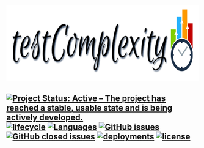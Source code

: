 <p align = "center">
<img width = "740" height = "200" src = "Images/TransparentLogo.png" >
</p>

 [![Project Status: Active – The project has reached a stable, usable state and is being actively developed.](https://www.repostatus.org/badges/latest/active.svg)](https://www.repostatus.org/#active)
[![lifecycle](https://img.shields.io/badge/lifecycle-experimental-orange.svg)](https://github.com/Anirban166/testComplexity)
[![Languages](https://img.shields.io/github/languages/top/Anirban166/testComplexity?label=R)](https://www.r-project.org/)
[![GitHub issues](https://img.shields.io/github/issues-raw/Anirban166/testComplexity?color=important&label=Open%20Issues)](https://github.com/Anirban166/testComplexity/issues)
[![GitHub closed issues](https://img.shields.io/github/issues-closed-raw/Anirban166/testComplexity?color=brightgreen&label=Closed%20Issues)](https://github.com/Anirban166/testComplexity/issues?q=is%3Aissue+is%3Aclosed)
[![deployments](https://img.shields.io/github/deployments/Anirban166/testComplexity/github-pages?label=Deployments%20%7C%20Github%20Pages)](https://anirban166.github.io/testComplexity/)
[![license](https://img.shields.io/github/license/mashape/apistatus.svg)](https://github.com/Anirban166/testComplexity/blob/master/LICENSE.md)
---
